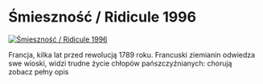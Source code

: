 Śmieszność / Ridicule 1996 
=============
[![Śmieszność / Ridicule 1996 ](http://vidos.pl/images/player.gif)](http://vidos.pl/miesznosc-ridicule-1996)

 Francja, kilka lat przed rewolucją 1789 roku. Francuski ziemianin odwiedza swe wioski, widzi trudne życie chłopów pańszczyźnianych: chorują zobacz pełny opis
